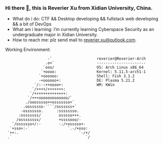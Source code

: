 ### Hi there 👋, this is Reverier Xu from Xidian University, China.

- What do i do: CTF && Desktop developing && fullstack web developing && a bit of DevOps
- What am i learning: I’m currently learning Cyberspace Security as an undergraduate major in Xidian University.
- How to reach me: plz send mail to [reverier.xu@outlook.com](mailto:reverier.xu@outlook.com).

Working Environment:

```
                   -`                    reverier@Reverier-Arch 
                  .o+`                   ---------------------- 
                 `ooo/                   OS: Arch Linux x86_64 
                `+oooo:                  Kernel: 5.11.5-arch1-1 
               `+oooooo:                 Shell: Fish 3.1.2
               -+oooooo+:                DE: Plasma 5.21.2 
             `/:-:++oooo+:               WM: KWin 
            `/++++/+++++++:              
           `/++++++++++++++:             
          `/+++ooooooooooooo/`           
         ./ooosssso++osssssso+`          
        .oossssso-````/ossssss+`         
       -osssssso.      :ssssssso.        
      :osssssss/        osssso+++.       
     /ossssssss/        +ssssooo/-       
   `/ossssso+/:-        -:/+osssso+-     
  `+sso+:-`                 `.-/+oso:    
 `++:.                           `-/+/   
 .`                                 `/   
```
